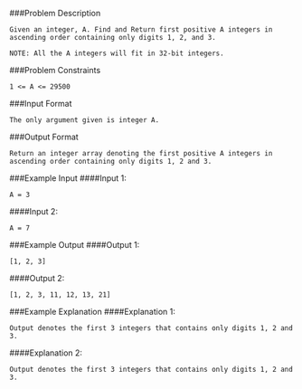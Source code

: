 ###Problem Description
```
Given an integer, A. Find and Return first positive A integers in ascending order containing only digits 1, 2, and 3.

NOTE: All the A integers will fit in 32-bit integers.
```


###Problem Constraints
```
1 <= A <= 29500
```



###Input Format
```
The only argument given is integer A.
```



###Output Format
```
Return an integer array denoting the first positive A integers in ascending order containing only digits 1, 2 and 3.
```



###Example Input
####Input 1:

```
A = 3
```
####Input 2:

```
A = 7
```


###Example Output
####Output 1:

```
[1, 2, 3]
```
####Output 2:

```
[1, 2, 3, 11, 12, 13, 21]
```


###Example Explanation
####Explanation 1:

```
Output denotes the first 3 integers that contains only digits 1, 2 and 3.
```
####Explanation 2:

```
Output denotes the first 3 integers that contains only digits 1, 2 and 3.
```

